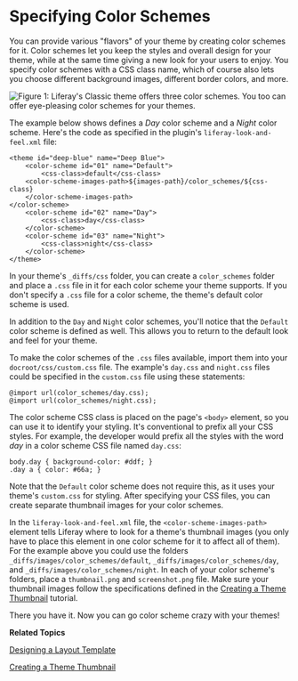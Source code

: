 # Specifying Color Schemes [](id=specifying-color-schemes)

You can provide various "flavors" of your theme by creating color schemes for
it. Color schemes let you keep the styles and overall design for your theme,
while at the same time giving a new look for your users to enjoy. You specify
color schemes with a CSS class name, which of course also lets you choose
different background images, different border colors, and more.
 
![Figure 1: Liferay's Classic theme offers three color schemes. You too can offer eye-pleasing color schemes for your themes.](../../images/classic-theme-color-schemes.png)

The example below shows defines a *Day* color scheme and a *Night* color scheme.
Here's the code as specified in the plugin's `liferay-look-and-feel.xml` file:

    <theme id="deep-blue" name="Deep Blue">
        <color-scheme id="01" name="Default">
            <css-class>default</css-class>
        <color-scheme-images-path>${images-path}/color_schemes/${css-class}
        </color-scheme-images-path>
	</color-scheme>
        <color-scheme id="02" name="Day">
            <css-class>day</css-class>
        </color-scheme>
        <color-scheme id="03" name="Night">
            <css-class>night</css-class>
        </color-scheme>
    </theme>

In your theme's `_diffs/css` folder, you can create a `color_schemes` folder and
place a `.css` file in it for each color scheme your theme supports. If you
don't specify a `.css` file for a color scheme, the theme's default color scheme
is used. 

In addition to the `Day` and `Night` color schemes, you'll notice that the 
`Default` color scheme is defined as well. This allows you to return to the 
default look and feel for your theme.

To make the color schemes of the `.css` files available, import them into your
`docroot/css/custom.css` file. The example's `day.css` and `night.css` files
could be specified in the `custom.css` file using these statements:

    @import url(color_schemes/day.css);
    @import url(color_schemes/night.css);

The color scheme CSS class is placed on the page's `<body>` element, so you can
use it to identify your styling. It's conventional to prefix all your CSS
styles. For example, the developer would prefix all the styles with the word
*day* in a color scheme CSS file named `day.css`: 

    body.day { background-color: #ddf; }
    .day a { color: #66a; }

Note that the `Default` color scheme does not require this, as it uses your 
theme's `custom.css` for styling. After specifying your CSS files, you can 
create separate thumbnail images for your color schemes.

In the `liferay-look-and-feel.xml` file, the `<color-scheme-images-path>`
element tells Liferay where to look for a theme's thumbnail images (you only
have to place this element in one color scheme for it to affect all of them). 
For the example above you could use the folders 
`_diffs/images/color_schemes/default`, `_diffs/images/color_schemes/day`, and 
`_diffs/images/color_schemes/night`. In each of your color scheme's folders,
place a `thumbnail.png` and `screenshot.png` file. Make sure your thumbnail
images follow the specifications defined in the
[Creating a Theme Thumbnail](/develop/tutorials/-/knowledge_base/6-2/creating-a-theme-thumbnail)
tutorial.

There you have it. Now you can go color scheme crazy with your themes!

**Related Topics**

[Designing a Layout Template](/develop/tutorials/-/knowledge_base/6-2/designing-a-layout-template)

[Creating a Theme Thumbnail](/develop/tutorials/-/knowledge_base/6-2/creating-a-theme-thumbnail)
